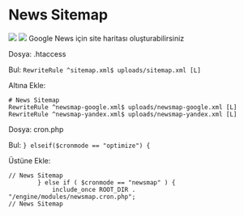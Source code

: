 # News Sitemap
<img src="https://img.shields.io/badge/dle-13.0+-007dad.svg"> <img src="https://img.shields.io/badge/lang-tr,en-ce600f.svg">
Google News için site haritası oluşturabilirsiniz

Dosya: .htaccess

Bul:
`RewriteRule ^sitemap.xml$ uploads/sitemap.xml [L]`

Altına Ekle:
```
# News Sitemap
RewriteRule ^newsmap-google.xml$ uploads/newsmap-google.xml [L]
RewriteRule ^newsmap-yandex.xml$ uploads/newsmap-yandex.xml [L]
```

Dosya: cron.php

Bul:
`} elseif($cronmode == "optimize") {`

Üstüne Ekle:
```
// News Sitemap
		} else if ( $cronmode == "newsmap" ) {
			include_once ROOT_DIR . "/engine/modules/newsmap.cron.php";
// News Sitemap
```

